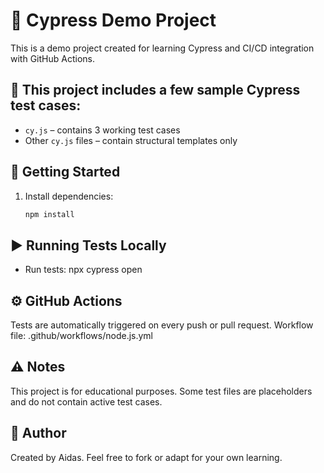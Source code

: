 # 🚀 Cypress Demo Project

This is a demo project created for learning Cypress and CI/CD integration with GitHub Actions.

## 🧪 This project includes a few sample Cypress test cases:

- `cy.js` – contains 3 working test cases
- Other `cy.js` files – contain structural templates only

## 🏁 Getting Started

1. Install dependencies:
   ```bash
   npm install
   ```

## ▶️ Running Tests Locally

- Run tests:
npx cypress open


## ⚙️ GitHub Actions

Tests are automatically triggered on every push or pull request.
Workflow file: .github/workflows/node.js.yml

## ⚠️ Notes

This project is for educational purposes.
Some test files are placeholders and do not contain active test cases.

## 👤 Author

Created by Aidas.
Feel free to fork or adapt for your own learning.
